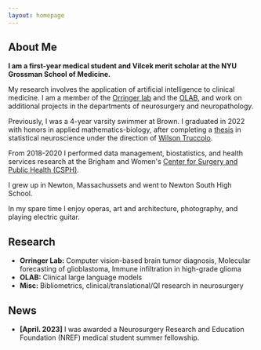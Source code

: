 ```yaml
---
layout: homepage
---
```


## About Me

**I am a first-year medical student and Vilcek merit scholar at the NYU Grossman School of Medicine.**

My research involves the application of artificial intelligence to clinical medicine.
I am a member of the [Orringer lab](https://twitter.com/danorringermd) and the [OLAB](https://www.nyuolab.org/), and work on additional projects in the departments of neurosurgery and neuropathology.

Previously, I was a 4-year varsity swimmer at Brown. 
I graduated in 2022 with honors in applied mathematics-biology, after completing a [thesis](./assets/alber_thesis_final.pdf) in statistical neuroscience under the direction of [Wilson Truccolo](https://www.truccololab.com/).

From 2018-2020 I performed data management, biostatistics, and health services research at the Brigham and Women's [Center for Surgery and Public Health (CSPH)](https://csph.brighamandwomens.org/).

I grew up in Newton, Massachussets and went to Newton South High School.

In my spare time I enjoy operas, art and architecture, photography, and playing electric guitar.

## Research

- **Orringer Lab:** Computer vision-based brain tumor diagnosis, Molecular forecasting of glioblastoma, Immune infiltration in high-grade glioma
- **OLAB:** Clinical large language models
- **Misc:** Bibliometrics, clinical/translational/QI research in neurosurgery

## News

- **[April. 2023]** I was awarded a Neurosurgery Research and Education Foundation (NREF) medical student summer fellowship.

<!-- {% include_relative _includes/publications.md %}

{% include_relative _includes/services.md %} -->
